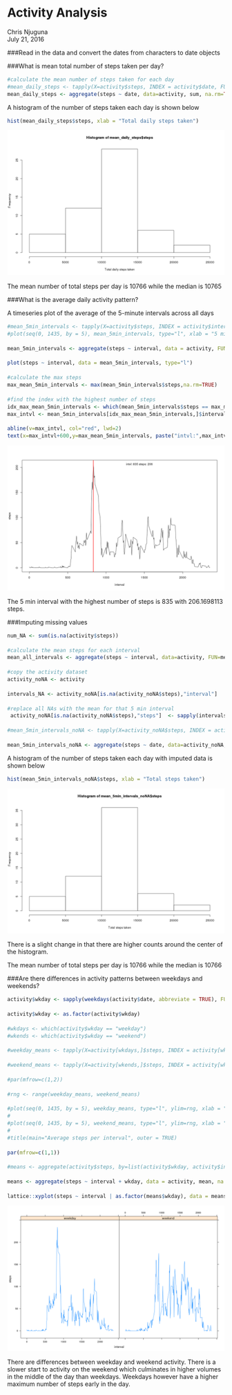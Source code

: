 # Activity Analysis
Chris Njuguna  
July 21, 2016  

###Read in the data and convert the dates from characters to date objects



###What is mean total number of steps taken per day?


```r
#calculate the mean number of steps taken for each day
#mean_daily_steps <- tapply(X=activity$steps, INDEX = activity$date, FUN=mean, na.rm=TRUE)
mean_daily_steps <- aggregate(steps ~ date, data=activity, sum, na.rm=TRUE)
```

A histogram of the number of steps taken each day is shown below


```r
hist(mean_daily_steps$steps, xlab = "Total daily steps taken")
```

![](figure/unnamed-chunk-2-1.png)<!-- -->

The mean number of total steps per day is 10766 while the median is 10765

###What is the average daily activity pattern?

A timeseries plot of the average of the 5-minute intervals across all days


```r
#mean_5min_intervals <- tapply(X=activity$steps, INDEX = activity$interval, FUN=mean, na.rm=TRUE)
#plot(seq(0, 1435, by = 5), mean_5min_intervals, type="l", xlab = "5 min intervals", ylab = "Mean steps")

mean_5min_intervals <- aggregate(steps ~ interval, data = activity, FUN = mean, na.rm=TRUE)

plot(steps ~ interval, data = mean_5min_intervals, type="l")

#calculate the max steps
max_mean_5min_intervals <- max(mean_5min_intervals$steps,na.rm=TRUE)

#find the index with the highest number of steps
idx_max_mean_5min_intervals <- which(mean_5min_intervals$steps == max_mean_5min_intervals)
max_intvl <- mean_5min_intervals[idx_max_mean_5min_intervals,]$interval

abline(v=max_intvl, col="red", lwd=2)
text(x=max_intvl+600,y=max_mean_5min_intervals, paste("intvl:",max_intvl, "steps:", round(max_mean_5min_intervals), sep=" "))
```

![](figure/unnamed-chunk-3-1.png)<!-- -->

The 5 min interval with the highest number of steps is 835 with 206.1698113 steps.

###Imputing missing values


```r
num_NA <- sum(is.na(activity$steps))

#calculate the mean steps for each interval
mean_all_intervals <- aggregate(steps ~ interval, data=activity, FUN=mean, na.rm=TRUE)

#copy the activity dataset
activity_noNA <- activity

intervals_NA <- activity_noNA[is.na(activity_noNA$steps),"interval"]

#replace all NAs with the mean for that 5 min interval
 activity_noNA[is.na(activity_noNA$steps),"steps"]  <- sapply(intervals_NA, FUN = function(x) { mean_all_intervals[mean_all_intervals$interval == x, "steps"]})

#mean_5min_intervals_noNA <- tapply(X=activity_noNA$steps, INDEX = activity_noNA$interval, FUN=mean, na.rm=TRUE)

mean_5min_intervals_noNA <- aggregate(steps ~ date, data=activity_noNA, FUN=sum, na.rm=TRUE)
```

A histogram of the number of steps taken each day with imputed data is shown below


```r
hist(mean_5min_intervals_noNA$steps, xlab = "Total steps taken")
```

![](figure/unnamed-chunk-5-1.png)<!-- -->

There is a slight change in that there are higher counts around the center of the histogram.

The mean number of total steps per day is 10766 while the median is 10766

###Are there differences in activity patterns between weekdays and weekends?


```r
activity$wkday <- sapply(weekdays(activity$date, abbreviate = TRUE), FUN = function(x) if (x == "Sat" | x == "Sun") {"weekend"} else {"weekday"})

activity$wkday <- as.factor(activity$wkday)

#wkdays <- which(activity$wkday == "weekday")
#wkends <- which(activity$wkday == "weekend")

#weekday_means <- tapply(X=activity[wkdays,]$steps, INDEX = activity[wkdays,]$interval, FUN=mean, na.rm=TRUE)

#weekend_means <- tapply(X=activity[wkends,]$steps, INDEX = activity[wkends,]$interval, FUN=mean, na.rm=TRUE)

#par(mfrow=c(1,2))

#rng <- range(weekday_means, weekend_means)

#plot(seq(0, 1435, by = 5), weekday_means, type="l", ylim=rng, xlab = "5 min intervals", ylab = "Mean steps", sub = "weekday")
#
#plot(seq(0, 1435, by = 5), weekend_means, type="l", ylim=rng, xlab = "5 min intervals", ylab = "Mean steps", sub = "weekend")
#
#title(main="Average steps per interval", outer = TRUE)

par(mfrow=c(1,1))

#means <- aggregate(activity$steps, by=list(activity$wkday, activity$interval), mean, na.rm=TRUE)

means <- aggregate(steps ~ interval + wkday, data = activity, mean, na.rm=TRUE)

lattice::xyplot(steps ~ interval | as.factor(means$wkday), data = means, type="l")
```

![](figure/unnamed-chunk-6-1.png)<!-- -->

There are differences between weekday and weekend activity. There is a slower start to activity on the weekend which culminates in higher volumes in the middle of the day than weekdays. Weekdays however have a higher maximum number of steps early in the day.
